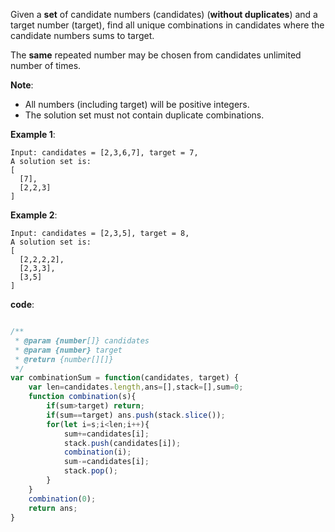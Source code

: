 Given a **set** of candidate numbers (candidates) (**without duplicates**) and a target number (target), find all unique combinations in candidates where the candidate numbers sums to target.

The **same** repeated number may be chosen from candidates unlimited number of times.

**Note**:

- All numbers (including target) will be positive integers.
- The solution set must not contain duplicate combinations.

**Example 1**:
```
Input: candidates = [2,3,6,7], target = 7,
A solution set is:
[
  [7],
  [2,2,3]
]
```

**Example 2**:
```
Input: candidates = [2,3,5], target = 8,
A solution set is:
[
  [2,2,2,2],
  [2,3,3],
  [3,5]
]
```

**code**:

```js

/**
 * @param {number[]} candidates
 * @param {number} target
 * @return {number[][]}
 */
var combinationSum = function(candidates, target) {
    var len=candidates.length,ans=[],stack=[],sum=0;
    function combination(s){
        if(sum>target) return;
        if(sum==target) ans.push(stack.slice());
        for(let i=s;i<len;i++){
            sum+=candidates[i];
            stack.push(candidates[i]);
            combination(i);
            sum-=candidates[i];
            stack.pop();
        }
    }
    combination(0);
    return ans;
}

```